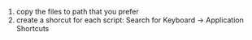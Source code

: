 1) copy the files to path that you prefer
2) create a shorcut for each script: Search for Keyboard -> Application Shortcuts
